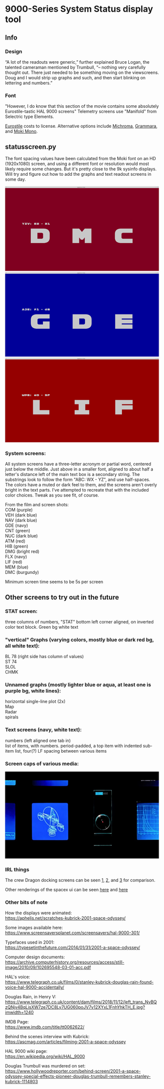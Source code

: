 # 9000-Series System Status display tool

## Info 
### Design 

“A lot of the readouts were generic,” further explained Bruce Logan, the talented cameraman mentioned by Trumbull, “– nothing very carefully thought out. There just needed to be something moving on the viewscreens. Doug and I would strip up graphs and such, and then start blinking on lettering and numbers.” 

### Font  

"However, I do know that this section of the movie contains some absolutely Eurostile-tastic HAL 9000 screens"
Telemetry screens use "Manifold" from Selectric type Elements.

[Eurostile](https://www.myfonts.com/fonts/linotype/eurostile/bold-extended-2-63893/) costs to license.  Alternative options include [Michroma](https://fonts.google.com/specimen/Michroma), [Grammara](https://fonts2u.com/grammara-normal.font), and [Moki Mono](https://www.myfonts.com/fonts/facetype/moki/mono/).  

## statusscreen.py
The font spacing values have been calculated from the Moki font on an HD (1920x1080) screen, and using a different font or resolution would most likely require some changes.  But it's pretty close to the 9k sysinfo displays.  Will try and figure out how to add the graphs and text readout screens in some day. 

![screenshot](9k-31.png)  
![screenshot](9k-11.png)  
![screenshot](9k-21.png)  

### System screens:
All system screens have a three-letter acronym or partial word, centered just below the middle.  Just above in a smaller font, aligned to about half a letter's distance left of the main text box is a secondary string.  The substrings look to follow the form "ABC: WX - YZ", and use half-spaces.  The colors have a muted or dark feel to them, and the screens aren't overly bright in the text parts.  I've attempted to recreate that with the included color choices.  Tweak as you see fit, of course. 

From the film and screen shots:  
COM (purple)  
VEH (dark blue)  
NAV (dark blue)  
GDE (navy)  
CNT (green)  
NUC (dark blue)  
ATM (red)  
HIB (green)  
DMG (bright red)  
FLX (navy)  
LIF (red)  
MEM (blue)  
DMC (burgundy)  

Minimum screen time seems to be 5s per screen

## Other screens to try out in the future

### STAT screen: 
three columns of numbers,
"STAT" bottom left corner aligned, on inverted color text block. Green bg white text


### "vertical" Graphs (varying colors, mostly blue or dark red bg, all white text):
BL 78 (right side has column of values)  
ST 74  
SLOL  
CHMK  


### Unnamed graphs (mostly lighter blue or aqua, at least one is purple bg, white lines):
horizontal single-line plot (2x)  
Map  
Radar  
spirals  

### Text screens (navy, white text):
numbers (left aligned one tab in)  
list of items, with numbers.  period-padded, a top item with indented sub-item list, four(?) LF spacing between various items

### Screen caps of various media:

![screenshot](hal9k-display.jpg)  


### IRL things

The crew Dragon docking screens can be seen [1](https://github.com/el-tocino/9000-series/blob/default/crewdragon-docking%20screens.png), [2](https://github.com/el-tocino/9000-series/blob/default/crewdragon-docking%20screens2.png), and [3](https://github.com/el-tocino/9000-series/blob/default/crewdragon-docking%20screens3.png) for comparison.

Other renderings of the spacex ui can be seen [here](https://www.designnews.com/sites/designnews.com/files/Design%20News/Dan%20Carney%20SpaceX%20Crew%20Dragon%20display_0.jpg) and [here](https://techcrunch.com/wp-content/uploads/2020/05/Screen-Shot-2020-05-30-at-5.06.14-PM.jpg)

### Other bits of note

How the displays were animated:  
https://aphelis.net/scratches-kubrick-2001-space-odyssey/  
  
Some images available here:  
https://www.screensaversplanet.com/screensavers/hal-9000-301/  
  
Typefaces used in 2001:  
https://typesetinthefuture.com/2014/01/31/2001-a-space-odyssey/  

Computer design documents:  
https://archive.computerhistory.org/resources/access/still-image/2010/09/102695548-03-01-acc.pdf  

HAL's voice:  
https://www.telegraph.co.uk/films/0/stanley-kubrick-douglas-rain-found-voice-hal-9000-accidentally/  
  
Douglas Rain, in Henry V:  
https://www.telegraph.co.uk/content/dam/films/2018/11/12/left_trans_NvBQzQNjv4BqLisXW7ze7DC8Ly7UG060poJV7v12XYxL1FnhYhkTH_E.jpg?imwidth=1240  
  
IMDB Page:  
https://www.imdb.com/title/tt0062622/   
  
Behind the scenes interview with Kubrick:  
https://ascmag.com/articles/filming-2001-a-space-odyssey  
  
HAL 9000 wiki page:  
https://en.wikipedia.org/wiki/HAL_9000  
  
Douglas Trumbull was murdered on set:  
https://www.hollywoodreporter.com/behind-screen/2001-a-space-odyssey-special-effects-pioneer-douglas-trumbull-remembers-stanley-kubrick-1114803  

  

